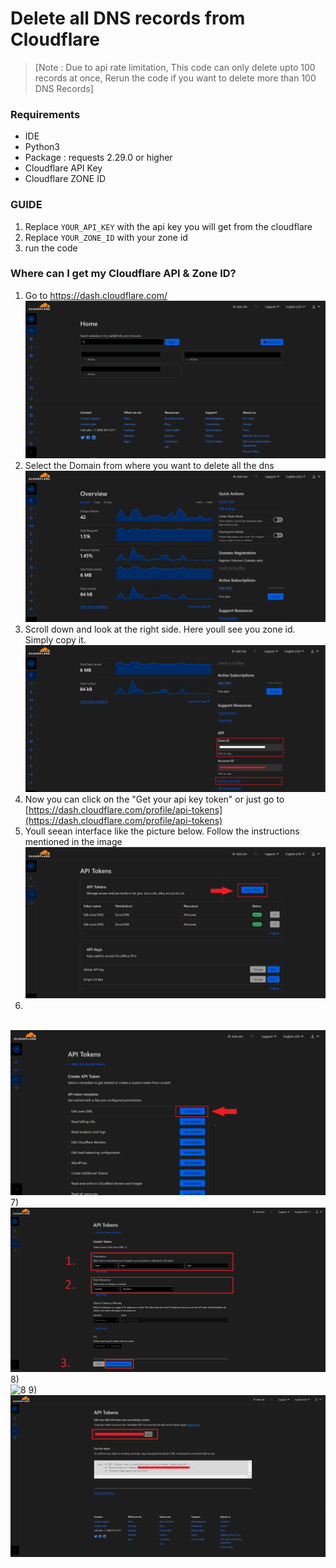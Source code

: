# Delete all DNS records from Cloudflare
> [Note : Due to api rate limitation, This code can only delete upto 100 records at once, Rerun the code if you want to delete more than 100 DNS Records]

### Requirements 
* IDE 
* Python3
* Package : requests 2.29.0 or higher 
* Cloudflare API Key 
* Cloudflare ZONE ID

### GUIDE 
1) Replace `YOUR_API_KEY` with the api key you will get from the cloudflare
2) Replace `YOUR_ZONE_ID` with your zone id 
3) run the code

### Where can I get my Cloudflare API & Zone ID? 
1) Go to https://dash.cloudflare.com/
<br>![](./assets/1.png)
2) Select the Domain from where you want to delete all the dns
<br>![](./assets/2.png)
3) Scroll down and look at the right side. Here youll see you zone id. Simply copy it.
![3](./assets/3.png)
4) Now you can click on the "Get your api key token" or just go to [https://dash.cloudflare.com/profile/api-tokens](https://dash.cloudflare.com/profile/api-tokens)
5) Youll seean interface like the picture below. Follow the instructions mentioned in the image
<br>![4](./assets/4.png)
6) 
<br>![5](./assets/5.png)
7) 
<br>![6](./assets/6.png)
8) 
<br>![8](./assets/8.pnng)
9)
<br>![9](./assets/9.png)



